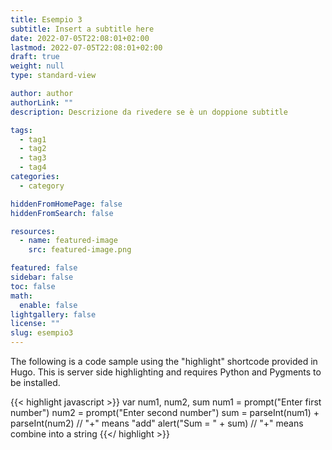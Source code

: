 ```yaml
---
title: Esempio 3
subtitle: Insert a subtitle here
date: 2022-07-05T22:08:01+02:00
lastmod: 2022-07-05T22:08:01+02:00
draft: true
weight: null
type: standard-view

author: author
authorLink: ""
description: Descrizione da rivedere se è un doppione subtitle

tags:
  - tag1
  - tag2
  - tag3
  - tag4
categories:
  - category

hiddenFromHomePage: false
hiddenFromSearch: false

resources:
  - name: featured-image
    src: featured-image.png

featured: false
sidebar: false
toc: false
math:
  enable: false
lightgallery: false
license: ""
slug: esempio3
---
```


The following is a code sample using the "highlight" shortcode provided in Hugo. This is server side highlighting and requires Python and Pygments to be installed.

{{< highlight javascript >}}
    var num1, num2, sum
    num1 = prompt("Enter first number")
    num2 = prompt("Enter second number")
    sum = parseInt(num1) + parseInt(num2) // "+" means "add"
    alert("Sum = " + sum)  // "+" means combine into a string
{{</ highlight >}}

